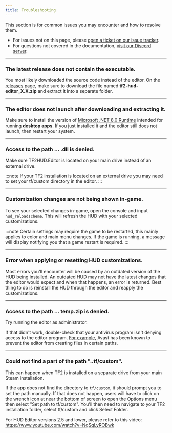 ```yaml
---
title: Troubleshooting
---
```


This section is for common issues you may encounter and how to resolve them.

* For issues not on this page, please [open a ticket on our issue tracker][issues-link].
* For questions not covered in the documentation, [visit our Discord server][discord-link].

---

### The latest release does not contain the executable.
You most likely downloaded the source code instead of the editor. On the [releases][releases-link] page, make sure to download the file named **tf2-hud-editor_X.X.zip** and extract it into a separate folder.

---

### The editor does not launch after downloading and extracting it.
Make sure to install the version of [Microsoft .NET 8.0 Runtime](https://dotnet.microsoft.com/download/dotnet/8.0/runtime) intended for running **desktop apps**. If you just installed it and the editor still does not launch, then restart your system.

---

### Access to the path ... .dll is denied.
Make sure TF2HUD.Editor is located on your main drive instead of an external drive.

:::note
If your TF2 installation is located on an external drive you may need to set your tf/custom directory in the editor.
:::

---

### Customization changes are not being shown in-game.
To see your selected changes in-game, open the console and input `hud_reloadscheme`. This will refresh the HUD with your selected customizations.

:::note
Certain settings may require the game to be restarted, this mainly applies to color and main menu changes. If the game is running, a message will display notifying you that a game restart is required.
:::

---

### Error when applying or resetting HUD customizations.
Most errors you'll encounter will be caused by an outdated version of the HUD being installed. An outdated HUD may not have the latest changes that the editor would expect and when that happens, an error is returned. Best thing to do is reinstall the HUD through the editor and reapply the customizations.

---

### Access to the path ... temp.zip is denied.
Try running the editor as administrator.

If that didn't work, double-check that your antivirus program isn't denying access to the editor program. [For example,][example-avast-issue] Avast has been known to prevent the editor from creating files in certain paths.

---

### Could not find a part of the path "..tf/custom".
This can happen when TF2 is installed on a separate drive from your main Steam installation.

If the app does not find the directory to `tf/custom`, it should prompt you to set the path manually. If that does not happen, users will have to click on the wrench icon at near the bottom of screen to open the Options menu then select "Set path to tf/custom". You'll then need to navigate to your TF2 installation folder, select tf/custom and click Select Folder.

For HUD Editor versions 2.5 and lower, please refer to this video: https://www.youtube.com/watch?v=NqSqLyROBwk

<!-- MARKDOWN LINKS -->
[issues-link]: https://github.com/CriticalFlaw/TF2HUD.Editor/issues
[discord-link]: https://discord.gg/hTdtK9vBhE
[releases-link]: https://github.com/CriticalFlaw/TF2HUD.Editor/releases
[example-avast-issue]: https://github.com/CriticalFlaw/TF2HUD.Editor/issues/107
